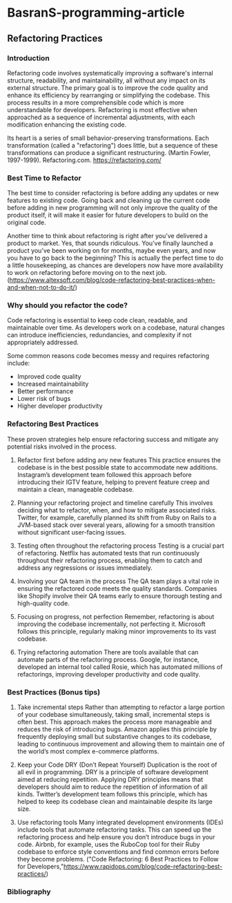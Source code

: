 # BasranS-programming-article

## Refactoring Practices

### Introduction

Refactoring code involves systematically improving a software's internal structure, readability, and maintainability, all without any impact on its external structure. The primary goal is to improve the code quality and enhance its efficiency by rearranging or simplifying the codebase. This process results in a more comprehensible code which is more understandable for developers. Refactoring is most effective when approached as a sequence of incremental adjustments, with each modification enhancing the existing code.

Its heart is a series of small behavior-preserving transformations. Each transformation (called a "refactoring") does little, but a sequence of these transformations can produce a significant restructuring. 
(Martin Fowler, 1997-1999). Refactoring.com. https://refactoring.com/

### Best Time to Refactor

The best time to consider refactoring is before adding any updates or new features to existing code. Going back and cleaning up the current code before adding in new programming will not only improve the quality of the product itself, it will make it easier for future developers to build on the original code.

Another time to think about refactoring is right after you’ve delivered a product to market. Yes, that sounds ridiculous. You’ve finally launched a product you’ve been working on for months, maybe even years, and now you have to go back to the beginning? This is actually the perfect time to do a little housekeeping, as chances are developers now have more availability to work on refactoring before moving on to the next job.(https://www.altexsoft.com/blog/code-refactoring-best-practices-when-and-when-not-to-do-it/)

### Why should you refactor the code?

Code refactoring is essential to keep code clean, readable, and maintainable over time. As developers work on a codebase, natural changes can introduce inefficiencies, redundancies, and complexity if not appropriately addressed.

Some common reasons code becomes messy and requires refactoring include:

* Improved code quality
* Increased maintainability
* Better performance
* Lower risk of bugs
* Higher developer productivity

### Refactoring Best Practices 

These proven strategies help ensure refactoring success and mitigate any potential risks involved in the process.

1. Refactor first before adding any new features
This practice ensures the codebase is in the best possible state to accommodate new additions. Instagram’s development team followed this approach before introducing their IGTV feature, helping to prevent feature creep and maintain a clean, manageable codebase.

2. Planning your refactoring project and timeline carefully
This involves deciding what to refactor, when, and how to mitigate associated risks. Twitter, for example, carefully planned its shift from Ruby on Rails to a JVM-based stack over several years, allowing for a smooth transition without significant user-facing issues.

3. Testing often throughout the refactoring process
Testing is a crucial part of refactoring. Netflix has automated tests that run continuously throughout their refactoring process, enabling them to catch and address any regressions or issues immediately.

4. Involving your QA team in the process
The QA team plays a vital role in ensuring the refactored code meets the quality standards. Companies like Shopify involve their QA teams early to ensure thorough testing and high-quality code.

5. Focusing on progress, not perfection
Remember, refactoring is about improving the codebase incrementally, not perfecting it. Microsoft follows this principle, regularly making minor improvements to its vast codebase.

6. Trying refactoring automation
There are tools available that can automate parts of the refactoring process. Google, for instance, developed an internal tool called Rosie, which has automated millions of refactorings, improving developer productivity and code quality.

### Best Practices (Bonus tips)

1. Take incremental steps
Rather than attempting to refactor a large portion of your codebase simultaneously, taking small, incremental steps is often best. This approach makes the process more manageable and reduces the risk of introducing bugs. Amazon applies this principle by frequently deploying small but substantive changes to its codebase, leading to continuous improvement and allowing them to maintain one of the world’s most complex e-commerce platforms.

2. Keep your Code DRY (Don’t Repeat Yourself)
Duplication is the root of all evil in programming. DRY is a principle of software development aimed at reducing repetition. Applying DRY principles means that developers should aim to reduce the repetition of information of all kinds. Twitter’s development team follows this principle, which has helped to keep its codebase clean and maintainable despite its large size.

3. Use refactoring tools
Many integrated development environments (IDEs) include tools that automate refactoring tasks. This can speed up the refactoring process and help ensure you don’t introduce bugs in your code. Airbnb, for example, uses the RuboCop tool for their Ruby codebase to enforce style conventions and find common errors before they become problems.
("Code Refactoring: 6 Best Practices to Follow for Developers,"https://www.rapidops.com/blog/code-refactoring-best-practices/)






### Bibliography

